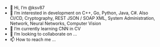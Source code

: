- 👋 Hi, I’m @ksv87
- 👀 I’m interested in development on C++, Go, Python, Java, C#. Also CI/CD, Cryptography, REST JSON / SOAP XML, System Administration, Network, Neural Networks, Computer Vision
- 🌱 I’m currently learning CNN in CV
- 💞️ I’m looking to collaborate on ...
- 📫 How to reach me ...

<!---
ksv87/ksv87 is a ✨ special ✨ repository because its `README.md` (this file) appears on your GitHub profile.
You can click the Preview link to take a look at your changes.
--->
